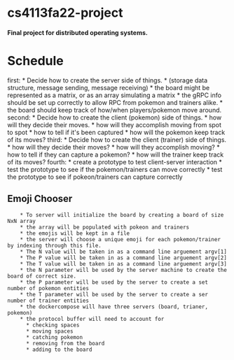 # cs4113fa22-project
#### Final project for distributed operating systems. 

# Schedule

first: 
      * Decide how to create the server side of things.
      * (storage data structure, message sending, message receiving) 
      * the board might be represented as a matrix, or as an array simulating a matrix
      * the gRPC info should be set up correctly to allow RPC from pokemon and trainers alike. 
      * the board should keep track of how/when players/pokemon move around. 
second: 
      * Decide how to create the client (pokemon) side of things.
      * how will they decide their moves. 
      * how will they accomplish moving from spot to spot 
      * how to tell if it's been captured
      * how will the pokemon keep track of its moves?
third: 
      * Decide how to create the client (trainer) side of things. 
      * how will they decide their moves? 
      * how will they accomplish moving? 
      * how to tell if they can capture a pokemon? 
      * how will the trainer keep track of its moves? 
fourth: 
      * create a prototype to test client-server interaction
      * test the prototype to see if the pokemon/trainers can move correctly
      * test the prototype to see if pokeon/trainers can capture correctly
      
  
  ## Emoji Chooser
  
        * To server will initialize the board by creating a board of size NxN array
        * the array will be populated with pokeon and trainers 
        * the emojis will be kept in a file 
        * the server will choose a unique emoji for each pokemon/trainer by indexing through this file. 
        * The N value will be taken in as a command line arguement argv[1] 
        * The P value will be taken in as a command line arguement argv[2] 
        * The T value will be taken in as a command line arguement argv[3]
        * the N parameter will be used by the server machine to create the board of correct size. 
        * the P parameter will be used by the server to create a set number of pokemon entities
        * the T parameter will be used by the server to create a ser number of trainer entities 
        * the dockercompose will have three servers (board, trianer, pokemon) 
        * the protocol buffer will need to account for
          * checking spaces 
          * moving spaces
          * catching pokemon
          * removing from the board
          * adding to the board
          
          
